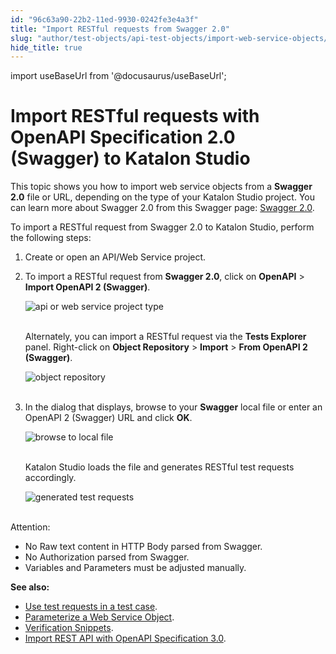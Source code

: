 ```yaml
---
id: "96c63a90-22b2-11ed-9930-0242fe3e4a3f"
title: "Import RESTful requests from Swagger 2.0"
slug: "author/test-objects/api-test-objects/import-web-service-objects/import-restful-requests-from-swagger-2.0"
hide_title: true
---
```

import useBaseUrl from '@docusaurus/useBaseUrl';


# <a id="id" class="anchor_top_offset"/><a id="ariaid-title1" class="anchor_top_offset"/>Import RESTful requests with OpenAPI Specification 2.0 (Swagger) to <span xmlns="http://www.w3.org/1999/xhtml" className="ph">Katalon Studio</span> 

<p xmlns="http://www.w3.org/1999/xhtml" className="p">This topic shows you how to import web service objects from a   <strong className="ph b">Swagger 2.0</strong> file or URL, depending on the type of   your Katalon Studio project. You can learn more about Swagger 2.0 from this Swagger  page: <a className="xref j-external-link" href="https://swagger.io/specification/v2/" target="_blank">Swagger 2.0</a>.</p> 
<p xmlns="http://www.w3.org/1999/xhtml" className="p">To import a RESTful request from Swagger 2.0 to Katalon Studio,   perform the following steps:</p> 
<ol xmlns="http://www.w3.org/1999/xhtml" className="ol"><li className="li">     <p className="p">Create or open an API/Web Service project.</p>   </li><li className="li">     <p className="p">To import a RESTful request from <strong className="ph b">Swagger 2.0</strong>,       click on <strong className="ph b">OpenAPI</strong> &gt; <strong className="ph b">Import OpenAPI 2         (Swagger)</strong>.</p>     <p className="p">       <img className="image" src={useBaseUrl("https://github.com/katalon-studio/docs-images/raw/master/katalon-studio/docs/import-rest-requests-from-swagger-20/import.png")} width={400} alt="api or web service project type" /><br /><br />     </p>     <p className="p">Alternately, you can import a RESTful request via the       <strong className="ph b">Tests Explorer</strong> panel. Right-click on       <strong className="ph b">Object Repository</strong> &gt; <strong className="ph b">Import</strong>       &gt; <strong className="ph b">From OpenAPI 2 (Swagger)</strong>.</p>     <p className="p">       <img className="image" src={useBaseUrl("https://github.com/katalon-studio/docs-images/raw/master/katalon-studio/docs/import-rest-requests-from-swagger-20/K.S.E-8.2.5-import-swagger-object_repository_open_api2.png")} alt="object repository" /><br /><br />     </p>   </li><li className="li">     <p className="p">In the dialog that displays, browse to your       <strong className="ph b">Swagger</strong> local file or enter an OpenAPI 2 (Swagger)       URL and click <strong className="ph b">OK</strong>.</p>     <p className="p">       <img className="image" src={useBaseUrl("https://github.com/katalon-studio/docs-images/raw/master/katalon-studio/docs/import-rest-requests-from-swagger-20/browse.png")} width={600} alt="browse to local file" /><br /><br />     </p>     <p className="p">Katalon Studio loads the file and generates RESTful test       requests accordingly.</p>     <p className="p">       <img className="image" src={useBaseUrl("https://github.com/katalon-studio/docs-images/raw/master/katalon-studio/docs/import-rest-requests-from-swagger-20/result.png")} alt="generated test requests" /><br /><br />     </p>   </li></ol> 
<div xmlns="http://www.w3.org/1999/xhtml" className="note attention note_attention"><span className="note__title">Attention:</span> 
  <ul className="ul"><li className="li">No Raw text content in HTTP Body parsed from Swagger.</li><li className="li">No Authorization parsed from Swagger.</li><li className="li">Variables and Parameters must be adjusted manually.</li></ul>
</div>
<p xmlns="http://www.w3.org/1999/xhtml" className="p">   <strong className="ph b">See also:</strong> </p> 
<ul xmlns="http://www.w3.org/1999/xhtml" className="ul"><li className="li">     <a className="xref" href="/author/create-test-cases/using-web-services-in-a-test-case-in-katalon-studio">Use       test requests in a test case</a>.</li><li className="li">     <a className="xref" href="/author/test-objects/api-test-objects/rest-request/parameterize-a-web-service-object-in-katalon-studio">Parameterize a       Web Service Object</a>.</li><li className="li">     <a className="xref" href="/author/test-objects/api-test-objects/verification-snippets-in-katalon-studio">Verification       Snippets</a>.</li><li className="li">     <a className="xref" href="/author/test-objects/api-test-objects/import-web-service-objects/import-rest-api-with-openapi-specification-3.0-to-katalon-studio">Import       REST API with OpenAPI Specification 3.0</a>.</li></ul> 
